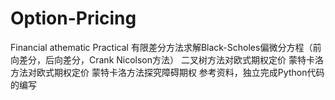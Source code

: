 # Option-Pricing
Financial athematic Practical
有限差分方法求解Black-Scholes偏微分方程（前向差分，后向差分，Crank Nicolson方法）
二叉树方法对欧式期权定价 
蒙特卡洛方法对欧式期权定价 
蒙特卡洛方法探究障碍期权 
参考资料，独立完成Python代码的编写
